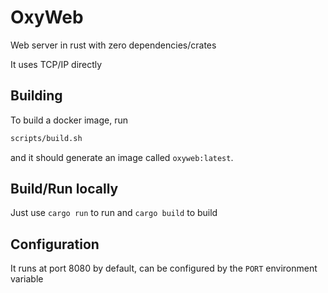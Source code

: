 # OxyWeb

Web server in rust with zero dependencies/crates

It uses TCP/IP directly

## Building

To build a docker image, run
```bash
scripts/build.sh
```
and it should generate an image called `oxyweb:latest`.

## Build/Run locally

Just use `cargo run` to run and `cargo build` to build

## Configuration

It runs at port 8080 by default, can be configured by the `PORT` environment variable
